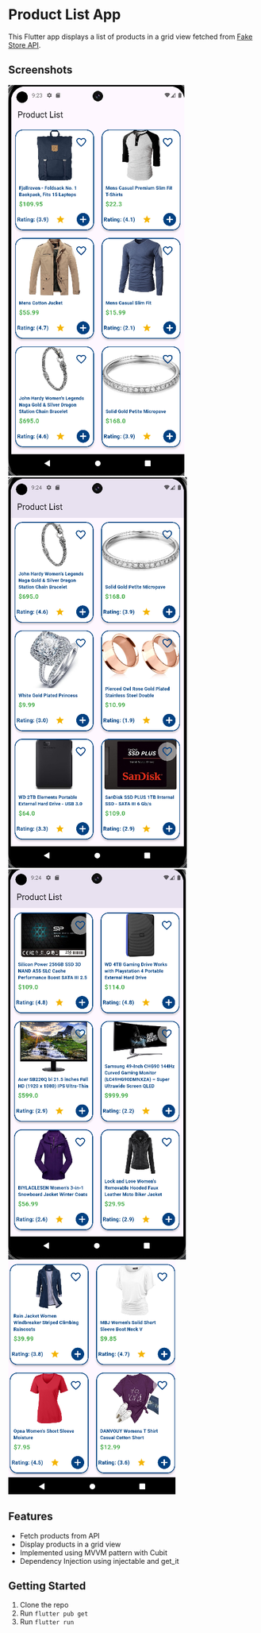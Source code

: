 # Product List App

This Flutter app displays a list of products in a grid view fetched from [Fake Store API](https://fakestoreapi.com/products).

## Screenshots

![product_list.PNG](assets/images/product_list.PNG)
![product_list2.PNG](assets/images/product_list2.PNG)
![product_list.PNG](assets/images/product_list3.PNG)
![product_list.PNG](assets/images/product_list4.PNG)
## Features

- Fetch products from API
- Display products in a grid view
- Implemented using MVVM pattern with Cubit
- Dependency Injection using injectable and get_it

## Getting Started

1. Clone the repo
2. Run `flutter pub get`
3. Run `flutter run`
